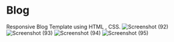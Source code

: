 # Blog
Responsive Blog Template using HTML , CSS.
![Screenshot (92)](https://user-images.githubusercontent.com/91669812/150740351-689f6d45-f07b-4936-beae-7dfa7639c783.png)
![Screenshot (93)](https://user-images.githubusercontent.com/91669812/150740369-6c7c39f3-9c86-4f09-871b-884a6f41b245.png)
![Screenshot (94)](https://user-images.githubusercontent.com/91669812/150740371-2ced78e0-fab6-4adc-bcfe-f398913989f3.png)
![Screenshot (95)](https://user-images.githubusercontent.com/91669812/150741093-117c4b0b-901b-4824-b1a4-5583217ec451.png)

